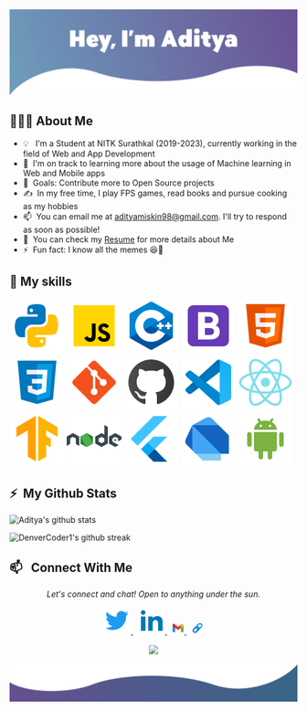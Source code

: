 <a href="https://aditya-miskin.herokuapp.com/">
<img src="https://github.com/adityamiskin/adityamiskin/raw/main/assets/miskinbg2.webp"/>
</a>

## 👨🏻‍💻&nbsp;About Me

- 💡 &nbsp; I'm a Student at NITK Surathkal (2019-2023), currently working in the field of Web and App Development
- 🌱 &nbsp;I'm on track to learning more about the usage of Machine learning in Web and Mobile apps
- 🥅 &nbsp;Goals: Contribute more to Open Source projects
- ✍️ &nbsp;In my free time, I play FPS games, read books and pursue cooking as my hobbies
- 📫 &nbsp;You can email me at adityamiskin98@gmail.com. I'll try to respond as soon as possible!
- 📄 &nbsp;You can check my [Resume](https://drive.google.com/file/d/1hvpmkWyYMhf7rE9e7qYT06OqGQevirJz/view?usp=sharing) for more details about Me
- ⚡ &nbsp;Fun fact: I know all the memes 😆🤪

## 🚀&nbsp;My skills

![Python](assets/python.svg)
![JavaScript](assets/javascript.svg)
![C++](assets/c++.svg)
![Bootstrap](assets/bootstrap.svg)
![HTML](assets/html.svg)
![CSS](assets/css3.svg)
![Git](assets/git.svg)
![GitHub](assets/github.svg)
![Visual Studio Code](assets/vscode.svg)
![React](assets/react.svg)
![Tensorflow](assets/tensorflow.svg)
![NodeJS](assets/nodejs.svg)
![Flutter](assets/flutter.svg)
![Dart](assets/dart.svg)
![Android Studio](assets/android.svg)

## ⚡&nbsp; My Github Stats

![Aditya's github stats](https://github-readme-stats.vercel.app/api?username=adityamiskin&theme=react)

![DenverCoder1's github streak](https://github-readme-streak-stats.herokuapp.com/?user=adityamiskin&theme=react)

## 📫 &nbsp; Connect With Me

<p align="center">
  <em>Let's connect and chat! Open to anything under the sun.</em>
  <p align="center">
    <a href="https://twitter.com/AdityaMiskin3" alt="Twitter">
    <img src="assets/twitter.svg">
    </a>&nbsp;
    <a href="https://www.linkedin.com/in/aditya-miskin/" alt="Linkedin">
    <img src="assets/linkedin.svg">
    </a>&nbsp;
    <a href="mailto:adityamiskin98@gmail.com" alt="Contact me">
    <img src="assets/gmail.svg" width="22">
    </a>&nbsp;
    <a href="https://aditya-miskin.herokuapp.com/" alt="My site">
    <img src="assets/link.png" width="22">
    </a>
  </p>
  <p align="center">
      <img align="center" src="https://komarev.com/ghpvc/?username=adityamiskin&color=red">
  </p>

![bottom svg](assets/bottom.svg)
